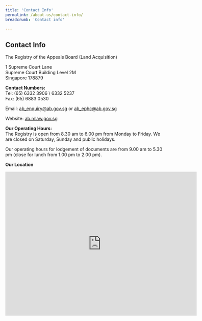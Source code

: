 ```yaml
---
title: 'Contact Info'
permalink: /about-us/contact-info/
breadcrumb: 'Contact info'

---
```



Contact Info
---

The Registry of the Appeals Board (Land Acquisition)
 
1 Supreme Court Lane<br>
Supreme Court Building Level 2M<br>
Singapore 178879<br>

**Contact Numbers:**<br>
Tel: (65) 6332 3906 \ 6332 5237<br>
Fax: (65) 6883 0530

Email: <ab_enquiry@ab.gov.sg> or <ab_ephc@ab.gov.sg>

Website: [ab.mlaw.gov.sg](https://ab.mlaw.gov.sg)

**Our Operating Hours:**<br>
The Registry is open from 8.30 am to 6.00 pm from Monday to Friday. We are closed on Saturday, Sunday and public holidays.

Our operating hours for lodgement of documents are from 9.00 am to 5.30 pm (close for lunch from 1.00 pm to 2.00 pm).

**Our Location**
<iframe src="https://www.google.com/maps/embed?pb=!1m14!1m8!1m3!1d1994.4031147851651!2d103.8504828!3d1.2905653!3m2!1i1024!2i768!4f13.1!3m3!1m2!1s0x31da19a750039b8f%3A0x27599876e0801997!2sSupreme+Court!5e0!3m2!1sen!2ssg!4v1562122233755!5m2!1sen!2ssg" title="Map" width="600" height="450" frameborder="0" style="border:0" allowfullscreen></iframe>
